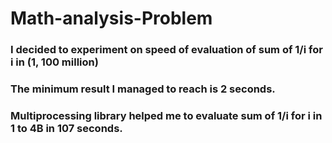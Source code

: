 # Math-analysis-Problem
### I decided to experiment on speed of evaluation of sum of 1/i for i in (1, 100 million)
### The minimum result I managed to reach is 2 seconds.
### Multiprocessing library helped me to evaluate sum of 1/i for i in 1 to 4B in 107 seconds.
